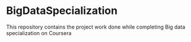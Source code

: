 # BigDataSpecialization


This repository contains the project work done while completing Big data specialization on Coursera
